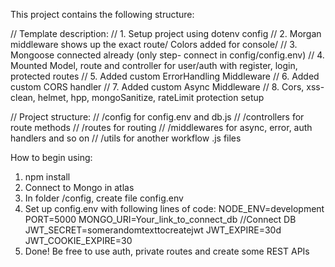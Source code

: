 This project contains the following structure:

// Template description:
// 1. Setup project using dotenv config
// 2. Morgan middleware shows up the exact route/ Colors added for console/
// 3. Mongoose connected already (only step- connect in config/config.env)
// 4. Mounted Model, route and controller for user/auth with register, login, protected routes
// 5. Added custom ErrorHandling Middleware
// 6. Added custom CORS handler
// 7. Added custom Async Middleware
// 8. Cors, xss-clean, helmet, hpp, mongoSanitize, rateLimit protection setup

// Project structure:
// /config for config.env and db.js
// /controllers for route methods
// /routes for routing
// /middlewares for async, error, auth handlers and so on
// /utils for another workflow .js files

How to begin using:

1. npm install
2. Connect to Mongo in atlas
3. In folder /config, create file config.env
4. Set up config.env with following lines of code:
   NODE_ENV=development
   PORT=5000
   MONGO_URI=Your_link_to_connect_db //Connect DB
   JWT_SECRET=somerandomtexttocreatejwt
   JWT_EXPIRE=30d
   JWT_COOKIE_EXPIRE=30
5. Done! Be free to use auth, private routes and create some REST APIs
